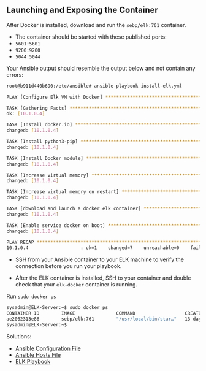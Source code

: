 ## Launching and Exposing the Container

After Docker is installed, download and run the `sebp/elk:761` container.
- The container should be started with these published ports:
- `5601:5601`
- `9200:9200`
- `5044:5044`

Your Ansible output should resemble the output below and not contain any errors:

```bash
root@b911d440b690:/etc/ansible# ansible-playbook install-elk.yml

PLAY [Configure Elk VM with Docker] ****************************************************

TASK [Gathering Facts] *****************************************************************
ok: [10.1.0.4]

TASK [Install docker.io] ***************************************************************
changed: [10.1.0.4]

TASK [Install python3-pip] *************************************************************
changed: [10.1.0.4]

TASK [Install Docker module] ***********************************************************
changed: [10.1.0.4]

TASK [Increase virtual memory] *********************************************************
changed: [10.1.0.4]

TASK [Increase virtual memory on restart] **********************************************
changed: [10.1.0.4]

TASK [download and launch a docker elk container] **************************************
changed: [10.1.0.4]

TASK [Enable service docker on boot] **************************************
changed: [10.1.0.4]

PLAY RECAP *****************************************************************************
10.1.0.4                   : ok=1    changed=7    unreachable=0    failed=0    skipped=0    rescued=0    ignored=0
```

- SSH from your Ansible container to your ELK machine to verify the connection before you run your playbook.

- After the ELK container is installed, SSH to your container and double check that your `elk-docker` container is running.

Run `sudo docker ps`

```bash
sysadmin@ELK-Server:~$ sudo docker ps
CONTAINER ID        IMAGE               COMMAND                  CREATED             STATUS              PORTS                                                                              NAMES
ae2062313e86        sebp/elk:761        "/usr/local/bin/star…"   13 days ago         Up 3 hours          0.0.0.0:5044->5044/tcp, 0.0.0.0:5601->5601/tcp, 0.0.0.0:9200->9200/tcp, 9300/tcp   elk
sysadmin@ELK-Server:~$
```

Solutions:
- [Ansible Configuration File](Files/ansible.cfg)
- [Ansible Hosts File](Files/hosts)
- [ELK Playbook](Files/install-elk.yml)

